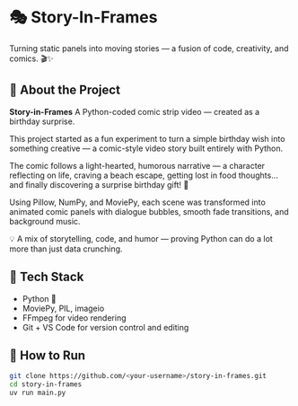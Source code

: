 # 🎭 Story-In-Frames

Turning static panels into moving stories — a fusion of code, creativity, and comics. 🎬✨  

## 📖 About the Project
**Story-in-Frames** A Python-coded comic strip video — created as a birthday surprise.

This project started as a fun experiment to turn a simple birthday wish into something creative — a comic-style video story built entirely with Python.

The comic follows a light-hearted, humorous narrative — a character reflecting on life, craving a beach escape, getting lost in food thoughts… and finally discovering a surprise birthday gift! 🎁

Using Pillow, NumPy, and MoviePy, each scene was transformed into animated comic panels with dialogue bubbles, smooth fade transitions, and background music.

💡 A mix of storytelling, code, and humor — proving Python can do a lot more than just data crunching.

## 🧠 Tech Stack
- Python 🐍  
- MoviePy, PIL, imageio
- FFmpeg for video rendering  
- Git + VS Code for version control and editing  

## 🚀 How to Run
```bash
git clone https://github.com/<your-username>/story-in-frames.git
cd story-in-frames
uv run main.py
